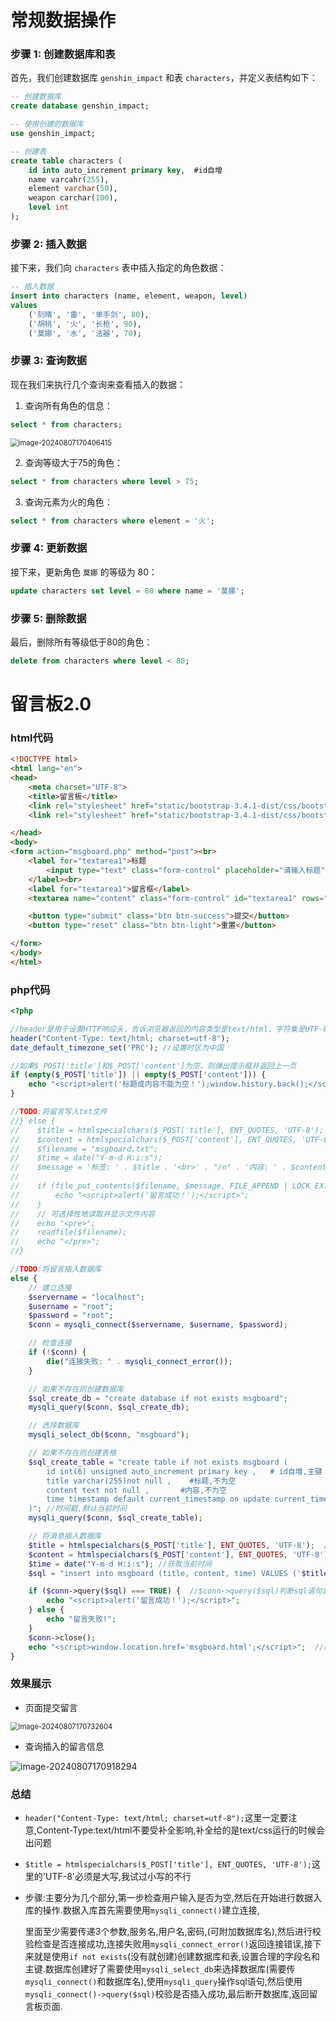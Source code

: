 # 常规数据操作

### 步骤 1: 创建数据库和表

首先，我们创建数据库 `genshin_impact` 和表 `characters`，并定义表结构如下：

```sql
-- 创建数据库
create database genshin_impact;

-- 使用创建的数据库
use genshin_impact;

-- 创建表
create table characters (
    id into auto_increment primary key,  #id自增
    name varcahr(255),
    element varchar(50),
    weapon carchar(100),
    level int
);
```

### 步骤 2: 插入数据

接下来，我们向 `characters` 表中插入指定的角色数据：

```sql
-- 插入数据
insert into characters (name, element, weapon, level)
values
    ('刻晴', '雷', '单手剑', 80),
    ('胡桃', '火', '长枪', 90),
    ('莫娜', '水', '法器', 70);
```

### 步骤 3: 查询数据

现在我们来执行几个查询来查看插入的数据：

1. 查询所有角色的信息：

```sql
select * from characters;
```

<img src="assets/image-20240807170406415.png" alt="image-20240807170406415" style="zoom:80%;" />

2. 查询等级大于75的角色：

```sql
select * from characters where level > 75;
```

3. 查询元素为火的角色：

```sql
select * from characters where element = '火';
```

### 步骤 4: 更新数据

接下来，更新角色 `莫娜` 的等级为 80：

```sql
update characters set level = 80 where name = '莫娜';
```

### 步骤 5: 删除数据

最后，删除所有等级低于80的角色：

```sql
delete from characters where level < 80;
```



# 留言板2.0

### html代码

```html
<!DOCTYPE html>
<html lang="en">
<head>
    <meta charset="UTF-8">
    <title>留言板</title>
    <link rel="stylesheet" href="static/bootstrap-3.4.1-dist/css/bootstrap.min.css">
    <link rel="stylesheet" href="static/bootstrap-3.4.1-dist/css/bootstrap-theme.min.css">

</head>
<body>
<form action="msgboard.php" method="post"><br>
    <label for="textarea1">标题
        <input type="text" class="form-control" placeholder="请输入标题" aria-label="title" name="title">
    </label><br>
    <label for="textarea1">留言框</label>
    <textarea name="content" class="form-control" id="textarea1" rows="6" cols="60" placeholder="请输入遗言..." style="height: 171px; width: 374px;"></textarea>

    <button type="submit" class="btn btn-success">提交</button>
    <button type="reset" class="btn btn-light">重置</button>

</form>
</body>
</html>
```

### php代码

```php
<?php

//header是用于设置HTTP响应头，告诉浏览器返回的内容类型是text/html，字符集是UTF-8。
header("Content-Type: text/html; charset=utf-8");
date_default_timezone_set('PRC'); //设置时区为中国

//如果$_POST['title']和$_POST['content']为空，则弹出提示框并返回上一页
if (empty($_POST['title']) || empty($_POST['content'])) {
    echo "<script>alert('标题或内容不能为空！');window.history.back();</script>";
}

//TODO:将留言写入txt文件
//} else {
//    $title = htmlspecialchars($_POST['title'], ENT_QUOTES, 'UTF-8');
//    $content = htmlspecialchars($_POST['content'], ENT_QUOTES, 'UTF-8');
//    $filename = "msgboard.txt";
//    $time = date("Y-m-d H:i:s");
//    $message = '标签: ' . $title . '<br>' . "/n" . '内容: ' . $content . '<br>' . "/n" . '留言时间: ' . $time . '<br>' . "/n";
//
//    if (file_put_contents($filename, $message, FILE_APPEND | LOCK_EX)) {
//        echo "<script>alert('留言成功！');</script>";
//    }
//    // 可选择性地读取并显示文件内容
//    echo "<pre>";
//    readfile($filename);
//    echo "</pre>";
//}

//TODO:将留言插入数据库
else {
    // 建立连接
    $servername = "localhost";
    $username = "root";
    $password = "root";
    $conn = mysqli_connect($servername, $username, $password);

    // 检查连接
    if (!$conn) {
        die("连接失败: " . mysqli_connect_error());
    }

    // 如果不存在则创建数据库
    $sql_create_db = "create database if not exists msgboard";
    mysqli_query($conn, $sql_create_db);

    // 选择数据库
    mysqli_select_db($conn, "msgboard");

    // 如果不存在则创建表格
    $sql_create_table = "create table if not exists msgboard (
        id int(6) unsigned auto_increment primary key ,   # id自增,主键
        title varchar(255)not null ,    #标题,不为空
        content text not null ,       #内容,不为空
        time timestamp default current_timestamp on update current_timestamp  
    )"; //时间戳,默认当前时间
    mysqli_query($conn, $sql_create_table);

    // 将消息插入数据库
    $title = htmlspecialchars($_POST['title'], ENT_QUOTES, 'UTF-8');  // htmlspecialchars函数用于防止SQL注入,ENT_QUOTES参数用于将双引号和单引号转义
    $content = htmlspecialchars($_POST['content'], ENT_QUOTES, 'UTF-8'); 
    $time = date("Y-m-d H:i:s"); //获取当前时间
    $sql = "insert into msgboard (title, content, time) VALUES ('$title', '$content', '$time')"; 

    if ($conn->query($sql) === TRUE) {  //$conn->query($sql)判断sql语句是否执行成功
        echo "<script>alert('留言成功！');</script>";
    } else {
        echo "留言失败!";
    }
    $conn->close();
    echo "<script>window.location.href='msgboard.html';</script>";  //跳转回留言板页面
}


```

### 效果展示

- 页面提交留言

<img src="assets/image-20240807170732604.png" alt="image-20240807170732604" style="zoom:80%;" />

- 查询插入的留言信息

![image-20240807170918294](assets/image-20240807170918294.png)



### 总结

- ``header("Content-Type: text/html; charset=utf-8");``这里一定要注意,Content-Type:text/html不要受补全影响,补全给的是text/css运行的时候会出问题

- ``$title = htmlspecialchars($_POST['title'], ENT_QUOTES, 'UTF-8');``这里的'UTF-8'必须是大写,我试过小写的不行

- 步骤:主要分为几个部分,第一步检查用户输入是否为空,然后在开始进行数据入库的操作.数据入库首先需要使用``mysqli_connect()``建立连接,

  里面至少需要传递3个参数,服务名,用户名,密码,(可附加数据库名),然后进行校验检查是否连接成功,连接失败用``mysqli_connect_error()``返回连接错误,接下来就是使用``if not exists``(没有就创建)创建数据库和表,设置合理的字段名和主键.数据库创建好了需要使用``mysqli_select_db``来选择数据库(需要传``mysqli_connect()``和数据库名),使用``mysqli_query``操作sql语句,然后使用``mysqli_connect()->query($sql)``校验是否插入成功,最后断开数据库,返回留言板页面.

  

